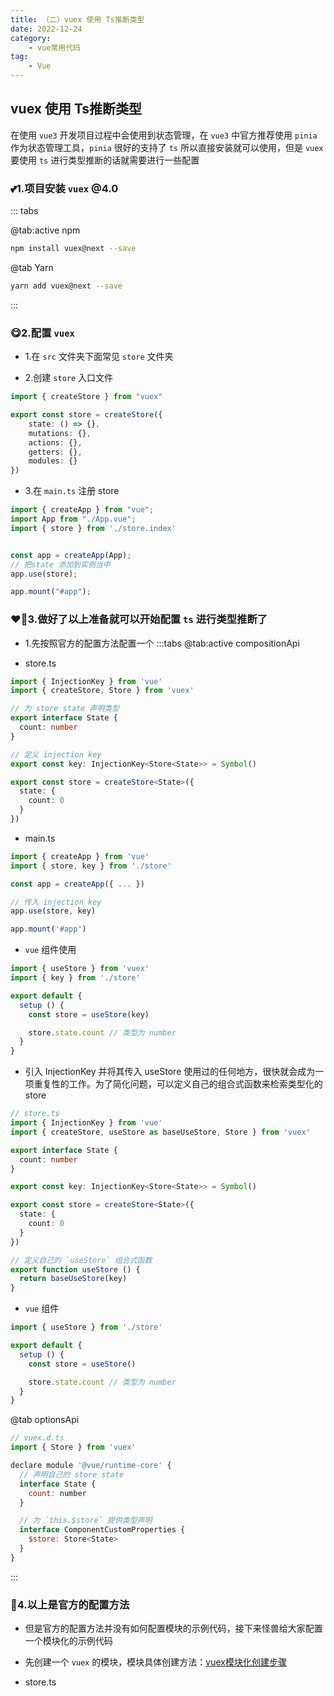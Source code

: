 ```yaml
---
title: （二）vuex 使用 Ts推断类型
date: 2022-12-24
category:
    - vue常用代码
tag: 
    - Vue
---
```



## vuex 使用 Ts推断类型
在使用 `vue3` 开发项目过程中会使用到状态管理，在 `vue3` 中官方推荐使用 `pinia` 作为状态管理工具，`pinia` 很好的支持了 `ts` 所以直接安装就可以使用，但是 `vuex` 要使用 `ts`  进行类型推断的话就需要进行一些配置

### 💕1.项目安装 `vuex` @4.0
::: tabs

@tab:active npm
```sh
npm install vuex@next --save
```


@tab Yarn
```sh
yarn add vuex@next --save
```

:::

### 😋2.配置 `vuex`
- 1.在 `src` 文件夹下面常见 `store` 文件夹

- 2.创建 `store` 入口文件
```ts
import { createStore } from "vuex"

export const store = createStore({
    state: () => {},
    mutations: {},
    actions: {},
    getters: {},
    modules: {}
})
```

- 3.在 `main.ts` 注册 store
```ts
import { createApp } from "vue";
import App from "./App.vue";
import { store } from './store.index'


const app = createApp(App);
// 把state 添加到实例当中
app.use(store);

app.mount("#app");
```


### ❤‍🔥3.做好了以上准备就可以开始配置 `ts` 进行类型推断了
- 1.先按照官方的配置方法配置一个
:::tabs
@tab:active compositionApi

- store.ts
```ts
import { InjectionKey } from 'vue'
import { createStore, Store } from 'vuex'

// 为 store state 声明类型
export interface State {
  count: number
}

// 定义 injection key
export const key: InjectionKey<Store<State>> = Symbol()

export const store = createStore<State>({
  state: {
    count: 0
  }
})
```

- main.ts
```ts
import { createApp } from 'vue'
import { store, key } from './store'

const app = createApp({ ... })

// 传入 injection key
app.use(store, key)

app.mount('#app')
```

- `vue` 组件使用
```ts
import { useStore } from 'vuex'
import { key } from './store'

export default {
  setup () {
    const store = useStore(key)

    store.state.count // 类型为 number
  }
}
```

- 引入 InjectionKey 并将其传入 useStore 使用过的任何地方，很快就会成为一项重复性的工作。为了简化问题，可以定义自己的组合式函数来检索类型化的 store

```ts
// store.ts
import { InjectionKey } from 'vue'
import { createStore, useStore as baseUseStore, Store } from 'vuex'

export interface State {
  count: number
}

export const key: InjectionKey<Store<State>> = Symbol()

export const store = createStore<State>({
  state: {
    count: 0
  }
})

// 定义自己的 `useStore` 组合式函数
export function useStore () {
  return baseUseStore(key)
}
```

- `vue` 组件
```ts
import { useStore } from './store'

export default {
  setup () {
    const store = useStore()

    store.state.count // 类型为 number
  }
}
```


@tab optionsApi
```js
// vuex.d.ts
import { Store } from 'vuex'

declare module '@vue/runtime-core' {
  // 声明自己的 store state
  interface State {
    count: number
  }

  // 为 `this.$store` 提供类型声明
  interface ComponentCustomProperties {
    $store: Store<State>
  }
}
```
:::


### 💭4.以上是官方的配置方法
- 但是官方的配置方法并没有如何配置模块的示例代码，接下来怪兽给大家配置一个模块化的示例代码

- 先创建一个 `vuex` 的模块，模块具体创建方法：[vuex模块化创建步骤](https://zswei.xyz/zh/Vue/VueX/vuex-8.html)

- store.ts
```ts

```